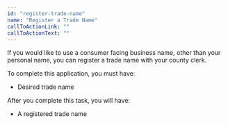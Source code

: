 ```yaml
---
id: "register-trade-name"
name: "Register a Trade Name"
callToActionLink: ""
callToActionText: ""
---
```


If you would like to use a consumer facing business name, other than your personal name, you can register a trade name with your county clerk.
        
To complete this application, you must have:
- Desired trade name

After you complete this task, you will have:
- A registered trade name


